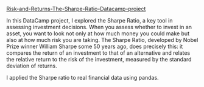 [Risk-and-Returns-The-Sharpe-Ratio-Datacamp-project](https://app.datacamp.com/learn/projects/66)

In this DataCamp project, I explored the Sharpe Ratio, a key tool in assessing investment decisions. When you assess whether to invest in an asset, you want to look not only at how much money you could make but also at how much risk you are taking. The Sharpe Ratio, developed by Nobel Prize winner William Sharpe some 50 years ago, does precisely this: it compares the return of an investment to that of an alternative and relates the relative return to the risk of the investment, measured by the standard deviation of returns.

I applied the Sharpe ratio to real financial data using pandas.
